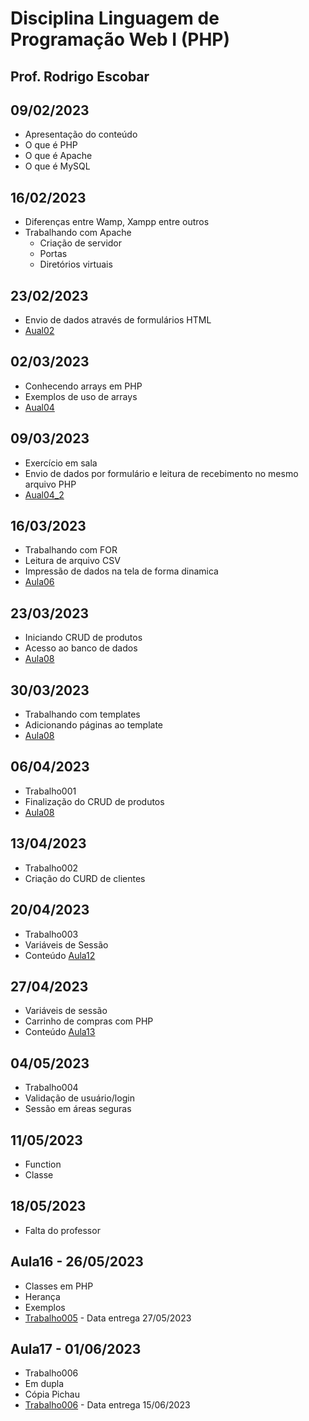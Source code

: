 # Disciplina Linguagem de Programação Web I (PHP)
## Prof. Rodrigo Escobar

## 09/02/2023
- Apresentação do conteúdo
- O que é PHP
- O que é Apache
- O que é MySQL

## 16/02/2023
- Diferenças entre Wamp, Xampp entre outros
- Trabalhando com Apache
    - Criação de servidor
    - Portas
    - Diretórios virtuais

## 23/02/2023
- Envio de dados através de formulários HTML
- [Aual02](Aula02)

## 02/03/2023
- Conhecendo arrays em PHP
- Exemplos de uso de arrays
- [Aual04](Aula04)

## 09/03/2023
- Exercício em sala
- Envio de dados por formulário e leitura de recebimento no mesmo arquivo PHP
- [Aual04_2](Aula04_2)

## 16/03/2023
- Trabalhando com FOR
- Leitura de arquivo CSV
- Impressão de dados na tela de forma dinamica
- [Aula06](Aula06)

## 23/03/2023
- Iniciando CRUD de produtos
- Acesso ao banco de dados
- [Aula08](Aula08)

## 30/03/2023
- Trabalhando com templates
- Adicionando páginas ao template
- [Aula08](Aula08)

## 06/04/2023
- Trabalho001
- Finalização do CRUD de produtos
- [Aula08](Aula08)

## 13/04/2023
- Trabalho002
- Criação do CURD de clientes
## 20/04/2023
- Trabalho003
- Variáveis de Sessão
- Conteúdo [Aula12](Aula12)

## 27/04/2023
- Variáveis de sessão
- Carrinho de compras com PHP
- Conteúdo [Aula13](Aula13)

## 04/05/2023
- Trabalho004
- Validação de usuário/login
- Sessão em áreas seguras

## 11/05/2023
- Function
- Classe

## 18/05/2023
- Falta do professor

## Aula16 - 26/05/2023
- Classes em PHP
- Herança
- Exemplos
- [Trabalho005](Trabalho005.pdf) - Data entrega 27/05/2023

## Aula17 - 01/06/2023
- Trabalho006
- Em dupla
- Cópia Pichau
- [Trabalho006](Trabalho006.pdf) - Data entrega 15/06/2023